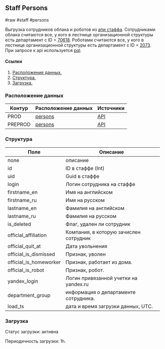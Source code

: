 ## Staff Persons
#raw #staff #persons

Выгрузка сотрудников облака и роботов из [апи стаффа](https://staff-api.yandex-team.ru/v3/persons?_doc=1).
Сотрудниками облака считаются все, у кого в лестнице организационной структуры есть департамент с ID = [70618](https://staff.yandex-team.ru/departments/yandex_exp_9053/).
Роботами считаются все, у кого в лестнице организационной структуры есть департамент с ID = [2073](https://staff.yandex-team.ru/departments/virtual_robots/).
При запросе к api используется [pql](https://github.com/alonho/pql).


#### Ссылки
1. [Расположение данных.](#расположение-данных)
2. [Структура.](#структура)
3. [Загрузка.](#загрузка)


### Расположение данных
| Контур  | Расположение данных                                                                                       | Источники                                              |
|---------|-----------------------------------------------------------------------------------------------------------|--------------------------------------------------------|
| PROD    | [persons](https://yt.yandex-team.ru/hahn/navigation?path=//home/cloud-dwh/data/prod/raw/staff/persons)    | [API](https://staff-api.yandex-team.ru/v3/persons?_doc=1)     |
| PREPROD | [persons](https://yt.yandex-team.ru/hahn/navigation?path=//home/cloud-dwh/data/preprod/raw/staff/persons) | [API](http://staff-api.test.yandex-team.ru/v3/persons?_doc=1) |


### Структура
| Поле                   | Описание                               |
|------------------------|----------------------------------------|
| поле                   | описание                               |
| id                     | ID в стаффе (Int)                      |
| uid                    | Guid в стаффе                          |
| login                  | Логин сотрудника на стаффе             |
| firstname_en           | Имя на английском                      |
| firstname_ru           | Имя на русском                         |
| lastname_en            | Фамилия на английском                  |
| lastname_ru            | Фамилия на русском                     |
| is_deleted             | Флаг, удален ли сотрудник              |
| official_affiliation   | Компания, в которую зачислен сотрудник |
| official_quit_at       | Дата увольнения                        |
| official_is_dismissed  | Признак, уволен                        |
| official_is_homeworker | Признак, работает из дома.             |
| official_is_robot      | Признак, робот.                        |
| yandex_login           | Логин привязанной учетки на yandex.ru  |
| department_group       | информация о департаменте сотрудника.  |
| load_ts                | дата и время загрузки данных, UTC.     |


### Загрузка

Статус загрузки: активна

Периодичность загрузки: 1h.
